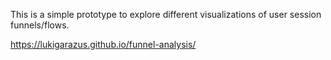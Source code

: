 This is a simple prototype to explore different visualizations of user session funnels/flows.

https://lukigarazus.github.io/funnel-analysis/

